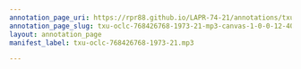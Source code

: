```yaml
---
annotation_page_uri: https://rpr88.github.io/LAPR-74-21/annotations/txu-oclc-768426768-1973-21-mp3-canvas-1-0-0-12-40.json
annotation_page_slug: txu-oclc-768426768-1973-21-mp3-canvas-1-0-0-12-40
layout: annotation_page
manifest_label: txu-oclc-768426768-1973-21.mp3

---
```


